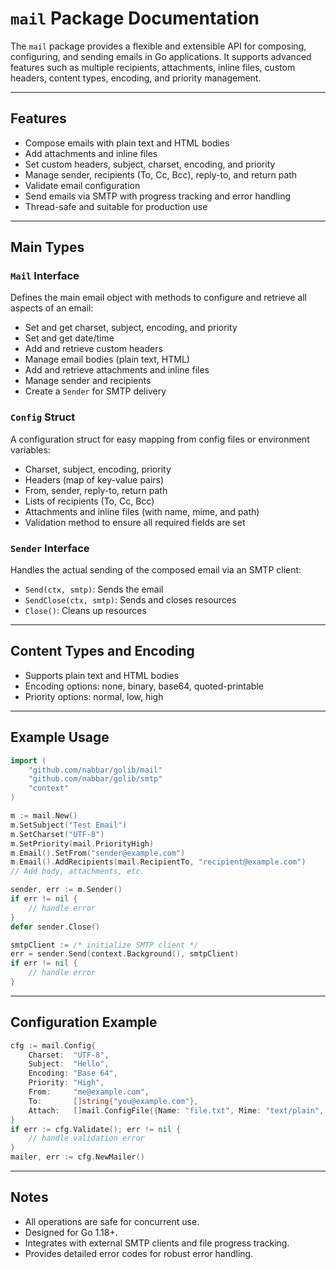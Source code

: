 # `mail` Package Documentation

The `mail` package provides a flexible and extensible API for composing, configuring, and sending emails in Go applications. It supports advanced features such as multiple recipients, attachments, inline files, custom headers, content types, encoding, and priority management.

---

## Features

- Compose emails with plain text and HTML bodies
- Add attachments and inline files
- Set custom headers, subject, charset, encoding, and priority
- Manage sender, recipients (To, Cc, Bcc), reply-to, and return path
- Validate email configuration
- Send emails via SMTP with progress tracking and error handling
- Thread-safe and suitable for production use

---

## Main Types

### `Mail` Interface

Defines the main email object with methods to configure and retrieve all aspects of an email:

- Set and get charset, subject, encoding, and priority
- Set and get date/time
- Add and retrieve custom headers
- Manage email bodies (plain text, HTML)
- Add and retrieve attachments and inline files
- Manage sender and recipients
- Create a `Sender` for SMTP delivery

### `Config` Struct

A configuration struct for easy mapping from config files or environment variables:

- Charset, subject, encoding, priority
- Headers (map of key-value pairs)
- From, sender, reply-to, return path
- Lists of recipients (To, Cc, Bcc)
- Attachments and inline files (with name, mime, and path)
- Validation method to ensure all required fields are set

### `Sender` Interface

Handles the actual sending of the composed email via an SMTP client:

- `Send(ctx, smtp)`: Sends the email
- `SendClose(ctx, smtp)`: Sends and closes resources
- `Close()`: Cleans up resources

---

## Content Types and Encoding

- Supports plain text and HTML bodies
- Encoding options: none, binary, base64, quoted-printable
- Priority options: normal, low, high

---

## Example Usage

```go
import (
    "github.com/nabbar/golib/mail"
    "github.com/nabbar/golib/smtp"
    "context"
)

m := mail.New()
m.SetSubject("Test Email")
m.SetCharset("UTF-8")
m.SetPriority(mail.PriorityHigh)
m.Email().SetFrom("sender@example.com")
m.Email().AddRecipients(mail.RecipientTo, "recipient@example.com")
// Add body, attachments, etc.

sender, err := m.Sender()
if err != nil {
    // handle error
}
defer sender.Close()

smtpClient := /* initialize SMTP client */
err = sender.Send(context.Background(), smtpClient)
if err != nil {
    // handle error
}
```

---

## Configuration Example

```go
cfg := mail.Config{
    Charset:  "UTF-8",
    Subject:  "Hello",
    Encoding: "Base 64",
    Priority: "High",
    From:     "me@example.com",
    To:       []string{"you@example.com"},
    Attach:   []mail.ConfigFile{{Name: "file.txt", Mime: "text/plain", Path: "/tmp/file.txt"}},
}
if err := cfg.Validate(); err != nil {
    // handle validation error
}
mailer, err := cfg.NewMailer()
```

---

## Notes

- All operations are safe for concurrent use.
- Designed for Go 1.18+.
- Integrates with external SMTP clients and file progress tracking.
- Provides detailed error codes for robust error handling.

